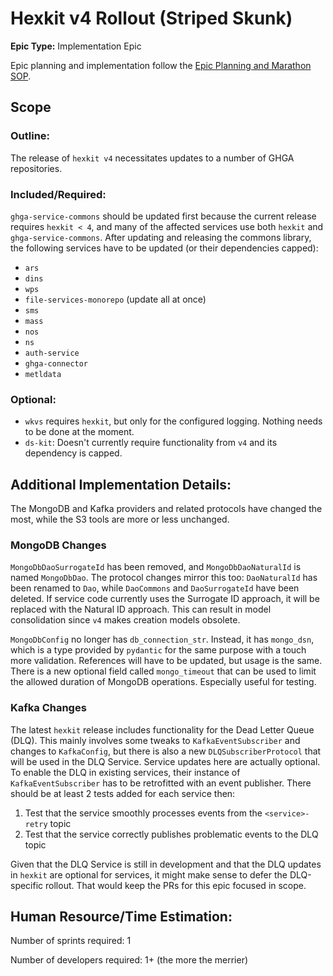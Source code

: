 # Hexkit v4 Rollout (Striped Skunk)
**Epic Type:** Implementation Epic

Epic planning and implementation follow the
[Epic Planning and Marathon SOP](https://docs.ghga-dev.de/main/sops/sop001_epic_planning.html).

## Scope
### Outline:
The release of `hexkit v4` necessitates updates to a number of GHGA repositories.

### Included/Required:
`ghga-service-commons` should be updated first because the current release requires
`hexkit < 4`, and many of the affected services use both `hexkit` and
`ghga-service-commons`. After updating and releasing the commons library, the following
services have to be updated (or their dependencies capped):
- `ars`
- `dins`
- `wps`
- `file-services-monorepo` (update all at once)
- `sms`
- `mass`
- `nos`
- `ns`
- `auth-service`
- `ghga-connector`
- `metldata`

### Optional:
- `wkvs` requires `hexkit`, but only for the configured logging. Nothing needs to be
done at the moment.
- `ds-kit`: Doesn't currently require functionality from `v4` and its dependency is 
  capped.


## Additional Implementation Details:

The MongoDB and Kafka providers and related protocols have changed the most, while
the S3 tools are more or less unchanged. 

### MongoDB Changes
`MongoDbDaoSurrogateId` has been removed, and `MongoDbDaoNaturalId` is named 
`MongoDbDao`. The protocol changes mirror this too: `DaoNaturalId` has been renamed
to `Dao`, while `DaoCommons` and `DaoSurrogateId` have been deleted.
If service code currently uses the Surrogate ID approach, it will be replaced with the
Natural ID approach. This can result in model consolidation since `v4` makes
creation models obsolete.

`MongoDbConfig` no longer has `db_connection_str`. Instead, it has `mongo_dsn`, which
is a type provided by `pydantic` for the same purpose with a touch more validation.
References will have to be updated, but usage is the same.
There is a new optional field called `mongo_timeout` that can be used to limit the
allowed duration of MongoDB operations. Especially useful for testing.

### Kafka Changes
The latest `hexkit` release includes functionality for the Dead Letter Queue (DLQ).
This mainly involves some tweaks to `KafkaEventSubscriber` and changes
to `KafkaConfig`, but there is also a new `DLQSubscriberProtocol` that will be used
in the DLQ Service. Service updates here are actually optional. To enable the DLQ in
existing services, their instance of `KafkaEventSubscriber` has to be retrofitted
with an event publisher. There should be at least 2 tests added for each service then:
1. Test that the service smoothly processes events from the `<service>-retry` topic
2. Test that the service correctly publishes problematic events to the DLQ topic

Given that the DLQ Service is still in development and that the DLQ updates in
`hexkit` are optional for services, it might make sense to defer the DLQ-specific
rollout. That would keep the PRs for this epic focused in scope.

## Human Resource/Time Estimation:

Number of sprints required: 1

Number of developers required: 1+ (the more the merrier)
